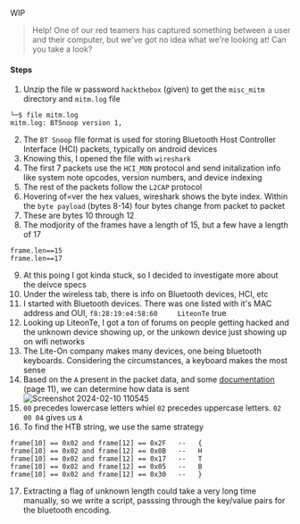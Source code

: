 WIP
> Help! One of our red teamers has captured something between a user and their computer, but we've got no idea what we're looking at! Can you take a look?
#### Steps
1. Unzip the file w password `hackthebox` (given) to get the `misc_mitm` directory and `mitm.log` file
``` shell
└─$ file mitm.log   
mitm.log: BTSnoop version 1,
```
2. The `BT Snoop` file format is used for storing Bluetooth Host Controller Interface (HCI) packets, typically on android devices
3. Knowing this, I opened the file with `wireshark`
4. The first 7 packets use the `HCI_MON` protocol and send initalization info like system note opcodes, version numbers, and device indexing
5. The rest of the packets follow the `L2CAP` protocol
6. Hovering of=ver the hex values, wireshark shows the byte index. Within the `byte payload` (bytes 8-14) four bytes change from packet to packet
7. These are bytes 10 through 12
8. The modjority of the frames have a length of 15, but a few have a length of 17
```
frame.len==15
frame.len==17
```
9. At this poing I got kinda stuck, so I decided to investigate more about the deivce specs
10. Under the wireless tab, there is info on Bluetooth devices, HCI, etc
11. I started with Bluetooth devices. There was one listed with it's MAC address and OUI, `f8:28:19:e4:58:60     LiteonTe`                                                                                                                                                                      true                
12. Looking up LiteonTe, I got a ton of forums on people getting hacked and the unknown device showing up, or the unkown device just showing up on wifi networks
13. The Lite-On company makes many devices, one being bluetooth keyboards. Considering the circumstances, a keyboard makes the most sense
14. Based on the `A` present in the packet data, and some [documentation](https://cdn.sparkfun.com/datasheets/Wireless/Bluetooth/RN-HID-User-Guide-v1.0r.pdf) (page 11), we can determine how data is sent
![Screenshot 2024-02-10 110545](https://github.com/pwnedbyisa/writeups/assets/138353745/af8dda71-6e54-4b9d-aff7-57121cd03a27)
15. `00` precedes lowercase letters whiel `02` precedes uppercase letters. `02 00 04` gives us `A`
16. To find the HTB string, we use the same strategy
```
frame[10] == 0x02 and frame[12] == 0x2F   --   {
frame[10] == 0x02 and frame[12] == 0x0B   --   H
frame[10] == 0x02 and frame[12] == 0x17   --   T
frame[10] == 0x02 and frame[12] == 0x05   --   B
frame[10] == 0x02 and frame[12] == 0x30   --   }
```
17. Extracting a flag of unknown length could take a very long time manually, so we write a script, passsing through the key/value pairs for the bluetooth encoding.
